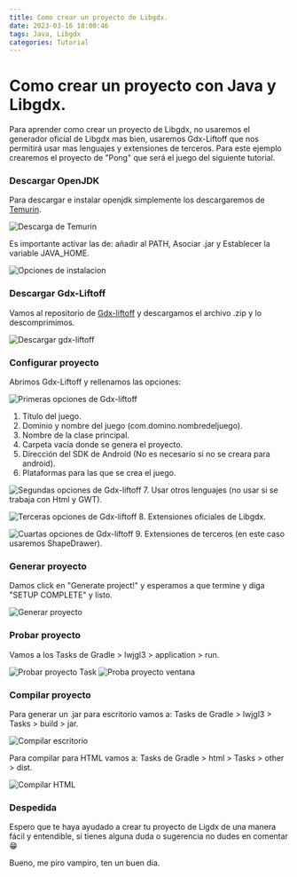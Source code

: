 ```yaml
---
title: Como crear un proyecto de Libgdx.
date: 2023-03-16 18:00:46
tags: Java, Libgdx
categories: Tutorial
---
```


# Como crear un proyecto con Java y Libgdx.

Para aprender como crear un proyecto de Libgdx, no usaremos el generador oficial de Libgdx mas bien, usaremos Gdx-Liftoff que nos permitirá usar mas lenguajes y extensiones de terceros. Para este ejemplo crearemos el proyecto de "Pong" que será el juego del siguiente tutorial.

### Descargar OpenJDK

Para descargar e instalar openjdk simplemente los descargaremos de [Temurin](https://adoptium.net/es/temurin/).

![Descarga de Temurin](../images/TemurinPagina.png)

Es importante activar las de: añadir al PATH, Asociar .jar y Establecer la variable JAVA_HOME.

![Opciones de instalacion](../images/OpcionesInstalacionTemurin.png)

### Descargar Gdx-Liftoff

Vamos al repositorio de [Gdx-liftoff](https://github.com/tommyettinger/gdx-liftoff/releases) y descargamos el archivo .zip y lo descomprimimos.

![Descargar gdx-liftoff](../images/DescargarGdxLiftoff.png)

### Configurar proyecto

Abrimos Gdx-Liftoff y rellenamos las opciones:

![Primeras opciones de Gdx-liftoff](../images/OpcionesDelGenerado1.png)

1. Título del juego.
2. Dominio y nombre del juego (com.domino.nombredeljuego).
3. Nombre de la clase principal.
4. Carpeta vacía donde se genera el proyecto.
5. Dirección del SDK de Android (No es necesario si no se creara para android).
6. Plataformas para las que se crea el juego.

![Segundas opciones de Gdx-liftoff](../images/OpcionesDelGenerado2.png)
7. Usar otros lenguajes (no usar si se trabaja con Html y GWT).

![Terceras opciones de Gdx-liftoff](../images/OpcionesDelGenerado3.png)
8. Extensiones oficiales de Libgdx.

![Cuartas opciones de Gdx-liftoff](../images/OpcionesDelGenerado4.png)
9. Extensiones de terceros (en este caso usaremos ShapeDrawer). 

### Generar proyecto

Damos click en "Generate project!" y esperamos a que termine y diga "SETUP COMPLETE" y listo.

![Generar proyecto](../images/GenerarProyecto.png)

### Probar proyecto
Vamos a los Tasks de Gradle > lwjgl3 > application > run.

![Probar proyecto Task](../images/ProbarProyectoEscritorio.png)
![Proba proyecto ventana](../images/ProbarProyectoEscritorio2.png)


### Compilar proyecto

Para generar un .jar para escritorio vamos a:
Tasks de Gradle > lwjgl3 > Tasks > build > jar.

![Compilar escritorio](../images/CompilarJar.png)

Para compilar para HTML vamos a:
Tasks de Gradle > html > Tasks > other > dist.

![Compilar HTML](../images/CompilarHTML.png)

### Despedida

Espero que te haya ayudado a crear tu proyecto de Ligdx de una manera fácil y entendible, si tienes alguna duda o sugerencia no dudes en comentar 😁

Bueno, me piro vampiro, ten un buen dia.